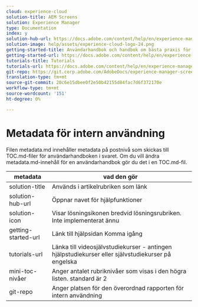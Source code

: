 ```yaml
---
cloud: experience-cloud
solution-title: AEM Screens
solution: Experience Manager
type: Documentation
index: y
solution-hub-url: https://docs.adobe.com/content/help/en/experience-manager-screens/user-guide/aem-screens-introduction.html
solution-image: help/assets/experience-cloud-logo-24.png
getting-started-title: Användarhandbok och handbok om bästa praxis för AEM Screens
getting-started-url: https://docs.adobe.com/content/help/en/experience-manager-screens/user-guide/aem-screens-introduction.html
tutorials-title: Tutorials
tutorials-url: https://docs.adobe.com/content/help/en/experience-manager-screens/using/about-guide.html
git-repo: https://git.corp.adobe.com/AdobeDocs/experience-manager-screens.sv-SE
translation-type: tm+mt
source-git-commit: 20c6e15dbee0f2e50b42155d84fac7d6f372170e
workflow-type: tm+mt
source-wordcount: '151'
ht-degree: 0%

---
```



# Metadata för intern användning

Filen metadata.md innehåller metadata på postnivå som skickas till TOC.md-filer för användarhandboken i svaret. Om du vill ändra metadata.md-innehåll för en användarhandbok gör du det i en TOC.md-fil.

| metadata | vad den gör |
|--- |--- |
| solution-title | Används i artikelrubriken som länk |
| solution-hub-url | Öppnar navet för hjälpfunktioner |
| solution-icon | Visar lösningsikonen bredvid lösningsrubriken. Inte implementerat ännu |
| getting-started-url | Länk till hjälpsidan Komma igång |
| tutorials-url | Länka till videosjälvstudiekurser - antingen hjälpstudiekurser eller självstudiekurser på engelska |
| mini-toc-nivåer | Anger antalet rubriknivåer som visas i den högra listen. standard är 2 |
| git-repo | Anger platsen för den överordnad rapporten för intern användning |
